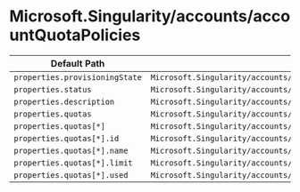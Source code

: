 # Microsoft.Singularity/accounts/accountQuotaPolicies

| Default Path | Alias |
|---|---|
| `properties.provisioningState` | `Microsoft.Singularity/accounts/accountQuotaPolicies/provisioningState` |
| `properties.status` | `Microsoft.Singularity/accounts/accountQuotaPolicies/status` |
| `properties.description` | `Microsoft.Singularity/accounts/accountQuotaPolicies/description` |
| `properties.quotas` | `Microsoft.Singularity/accounts/accountQuotaPolicies/quotas` |
| `properties.quotas[*]` | `Microsoft.Singularity/accounts/accountQuotaPolicies/quotas[*]` |
| `properties.quotas[*].id` | `Microsoft.Singularity/accounts/accountQuotaPolicies/quotas[*].id` |
| `properties.quotas[*].name` | `Microsoft.Singularity/accounts/accountQuotaPolicies/quotas[*].name` |
| `properties.quotas[*].limit` | `Microsoft.Singularity/accounts/accountQuotaPolicies/quotas[*].limit` |
| `properties.quotas[*].used` | `Microsoft.Singularity/accounts/accountQuotaPolicies/quotas[*].used` |

